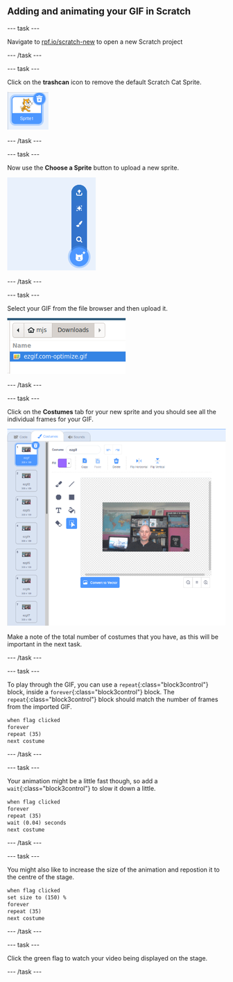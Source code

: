 ## Adding and animating your GIF in Scratch

--- task ---

Navigate to [rpf.io/scratch-new](rpf.io/scratch-new) to open a new Scratch project

--- /task ---

--- task ---

Click on the **trashcan** icon to remove the default Scratch Cat Sprite.

![image showing cat sprite with trashcan icon](images/delete-sprite.png)

--- /task ---

--- task ---

Now use the **Choose a Sprite** button to upload a new sprite.

![image showing the choose a sprite menu option with upload a sprite selected](images/upload-sprite.png)

--- /task ---

--- task ---

Select your GIF from the file browser and then upload it.

![image showing selection of gif in the file browser](images/select-gif.png)

--- /task ---

--- task ---

Click on the **Costumes** tab for your new sprite and you should see all the individual frames for your GIF.

![image showing the GIF converted into individual costumes within Scratch](images/gif-costumes.png)

Make a note of the total number of costumes that you have, as this will be important in the next task.

--- /task ---

--- task ---

To play through the GIF, you can use a `repeat`{:class="block3control"} block, inside a `forever`{:class="block3control"} block. The `repeat`{:class="block3control"} block should match the number of frames from the imported GIF.

```blocks3
when flag clicked
forever
repeat (35)
next costume
```
--- /task ---

--- task ---

Your animation might be a little fast though, so add a `wait`{:class="block3control"} to slow it down a little.


```blocks3
when flag clicked
forever
repeat (35)
wait (0.04) seconds
next costume
```

--- /task ---

--- task ---

You might also like to increase the size of the animation and repostion it to the centre of the stage.

```blocks3
when flag clicked
set size to (150) %
forever
repeat (35)
next costume
```

--- /task ---

--- task ---

Click the green flag to watch your video being displayed on the stage.

--- /task ---





